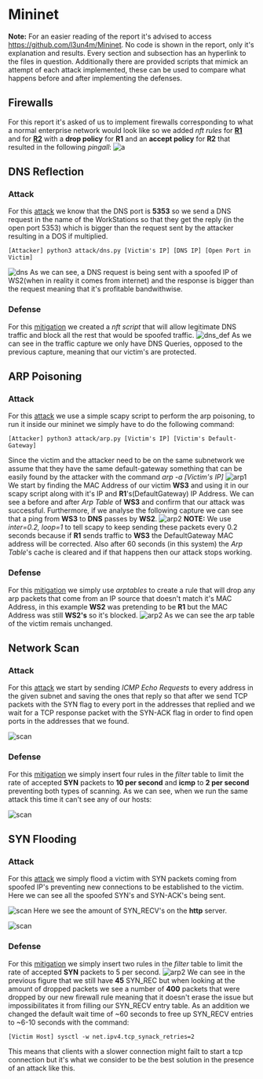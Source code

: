 # Mininet
**Note:** For an easier reading of the report it's advised to access https://github.com/l3un4m/Mininet. No code is shown in the report, only it's explanation and results. Every section and subsection has an hyperlink to the files in question. Additionally there are provided scripts that mimick an attempt of each attack implemented, these can be used to compare what happens before and after implementing the defenses.
## Firewalls
For this report it's asked of us to implement firewalls corresponding to what a normal enterprise network would look like so we added *nft rules* for [**R1**](https://github.com/l3un4m/Mininet/blob/main/firewall/r1.nft) and for [**R2**](https://github.com/l3un4m/Mininet/blob/main/firewall/r2.nft) with a **drop policy** for **R1** and an **accept policy** for **R2** that resulted in the following *pingall*:
![a](/screenshots/pingall.jpg)

## DNS Reflection
### Attack
For this [attack](https://github.com/l3un4m/Mininet/blob/main/attack/dns.py) we know that the DNS port is **5353** so we send a DNS request in the name of the WorkStations so that they get the reply (in the open port 5353) which is bigger than the request sent by the attacker resulting in a DOS if multiplied.
```
[Attacker] python3 attack/dns.py [Victim's IP] [DNS IP] [Open Port in Victim]
```
![dns](/screenshots/dns.jpg)
As we can see, a DNS request is being sent with a spoofed IP of WS2(when in reality it comes from internet) and the response is bigger than the request meaning that it's profitable bandwithwise.
### Defense
For this [mitigation](https://github.com/l3un4m/Mininet/blob/main/defense/dns.nft) we created a *nft script* that will allow legitimate DNS traffic and block all the rest that would be spoofed traffic.
![dns\_def](/screenshots/dns_def.jpg)
As we can see in the traffic capture we only have DNS Queries, opposed to the previous capture, meaning that our victim's are protected.

## ARP Poisoning
### Attack
For this [attack](https://github.com/l3un4m/Mininet/blob/main/attack/arp.py) we use a simple scapy script to perform the arp poisoning, to run it inside our mininet we simply have to do the following command:
```
[Attacker] python3 attack/arp.py [Victim's IP] [Victim's Default-Gateway]
```
Since the victim and the attacker need to be on the same subnetwork we assume that they have the same default-gateway something that can be easily found by the attacker with the command *arp -a [Victim's IP]*
![arp1](/screenshots/arp1.jpg)
We start by finding the MAC Address of our victim **WS3** and using it in our scapy script along with it's IP and **R1**'s(DefaultGateway) IP Address. We can see a before and after *Arp Table* of **WS3** and confirm that our attack was successful. Furthermore, if we analyse the following capture we can see that a ping from **WS3** to **DNS** passes by **WS2**.
![arp2](/screenshots/arp2.jpg)
**NOTE:** We use *inter=0.2, loop=1* to tell scapy to keep sending these packets every 0.2 seconds because if **R1** sends traffic to **WS3** the DefaultGateway MAC address will be corrected. Also after 60 seconds (in this system) the *Arp Table*'s cache is cleared and if that happens then our attack stops working.
### Defense
For this [mitigation](https://github.com/l3un4m/Mininet/blob/main/defense/arp.sh) we simply use *arptables* to create a rule that will drop any arp packets that come from an IP source that doesn't match it's MAC Address, in this example **WS2** was pretending to be **R1** but the MAC Address was still **WS2's** so it's blocked.
![arp2](/screenshots/arp_def.jpg)
As we can see the arp table of the victim remais unchanged.

## Network Scan
### Attack
For this [attack](https://github.com/l3un4m/Mininet/blob/main/attack/scan.py) we start by sending *ICMP Echo Requests* to every address in the given subnet and saving the ones that reply so that after we send TCP packets with the SYN flag to every port in the addresses that replied and we wait for a TCP response packet with the SYN-ACK flag in order to find open ports in the addresses that we found.

![scan](/screenshots/scan1.jpg)

### Defense
For this [mitigation](https://github.com/l3un4m/Mininet/blob/main/defense/r2_scan.nft) we simply insert four rules in the *filter* table to limit the rate of accepted **SYN** packets to **10 per second** and **icmp** to **2 per second** preventing both types of scanning.
As we can see, when we run the same attack this time it can't see any of our hosts:

![scan](/screenshots/scan_def.jpg)

## SYN Flooding
### Attack
For this [attack](https://github.com/l3un4m/Mininet/blob/main/attack/flood.py) we simply flood a victim with SYN packets coming from spoofed IP's preventing new connections to be established to the victim.
Here we can see all the spoofed SYN's and SYN-ACK's being sent.

![scan](/screenshots/flood1.jpg)
Here we see the amount of SYN\_RECV's on the **http** server.

![scan](/screenshots/flood2.jpg)

### Defense
For this [mitigation](https://github.com/l3un4m/Mininet/blob/main/defense/r2_flood.nft) we simply insert two rules in the *filter* table to limit the rate of accepted **SYN** packets to 5 per second.
![arp2](/screenshots/flood_def.jpg)
We can see in the previous figure that we still have **45** SYN\_REC but when looking at the amount of dropped packets we see a number of **400** packets that were dropped by our new firewall rule meaning that it doesn't erase the issue but impossibilitates it from filling our SYN\_RECV entry table. As an addition we changed the default wait time of ~60 seconds
to free up SYN\_RECV entries to ~6-10 seconds with the command:
```
[Victim Host] sysctl -w net.ipv4.tcp_synack_retries=2
```
This means that clients with a slower connection might failt to start a tcp connection but it's what we consider to be the best solution in the presence of an attack like this.
